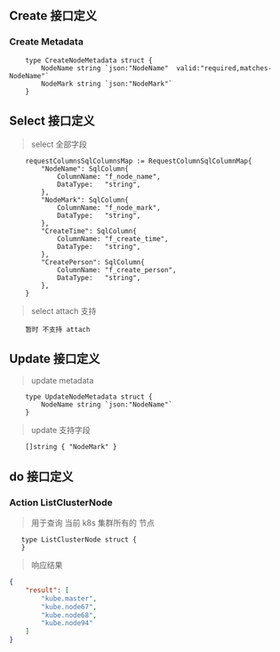 
## Create 接口定义

### Create Metadata

```gotemplate
	type CreateNodeMetadata struct {
		NodeName string `json:"NodeName"  valid:"required,matches-NodeName"`
		NodeMark string `json:"NodeMark"`
	}
```

## Select 接口定义

> select 全部字段

```gotemplate
	requestColumnsSqlColumnsMap := RequestColumnSqlColumnMap{
		"NodeName": SqlColumn{
			ColumnName: "f_node_name",
			DataType:   "string",
		},
		"NodeMark": SqlColumn{
			ColumnName: "f_node_mark",
			DataType:   "string",
		},
		"CreateTime": SqlColumn{
			ColumnName: "f_create_time",
			DataType:   "string",
		},
		"CreatePerson": SqlColumn{
			ColumnName: "f_create_person",
			DataType:   "string",
		},
	}
```

> select attach 支持
```text
    暂时 不支持 attach
```

## Update 接口定义

> update metadata

```gotemplate
	type UpdateNodeMetadata struct {
		NodeName string `json:"NodeName"`
	}
```

> update 支持字段

```gotemplate
    []string { "NodeMark" } 
```

## do 接口定义

### Action ListClusterNode
> 用于查询 当前 k8s 集群所有的 节点
```gotemplate
   type ListClusterNode struct {
   }
```
> 响应结果
```json
{
    "result": [
        "kube.master",
        "kube.node67",
        "kube.node68",
        "kube.node94"
    ]
}
```
